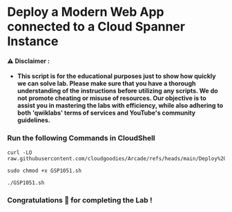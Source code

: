 #  Deploy a Modern Web App connected to a Cloud Spanner Instance


#### ⚠️ Disclaimer :
- **This script is for the educational purposes just to show how quickly we can solve lab. Please make sure that you have a thorough understanding of the instructions before utilizing any scripts. We do not promote cheating or  misuse of resources. Our objective is to assist you in mastering the labs with efficiency, while also adhering to both 'qwiklabs' terms of services and YouTube's community guidelines.**

### Run the following Commands in CloudShell 

```
curl -LO raw.githubusercontent.com/cloudgoodies/Arcade/refs/heads/main/Deploy%20a%20Modern%20Web%20App%20connected%20to%20a%20Cloud%20Spanner%20Instance/GSP1051.sh

sudo chmod +x GSP1051.sh

./GSP1051.sh
```

### Congratulations 🎉 for completing the Lab !

